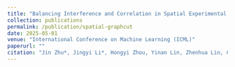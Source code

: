 ```yaml
---
title: "Balancing Interference and Correlation in Spatial Experimental Designs: A Causal Graph Cut Approach"
collection: publications
permalink: /publication/spatial-graphcut
date: 2025-05-01
venue: "International Conference on Machine Learning (ICML)"
paperurl: ""
citation: "Jin Zhu*, Jingyi Li*, Hongyi Zhou, Yinan Lin, Zhenhua Lin, Chengchun Shi. (2025). Balancing Interference and Correlation in Spatial Experimental Designs: A Causal Graph Cut Approach. <i>International Conference on Machine Learning (ICML).</i>"
---
```

